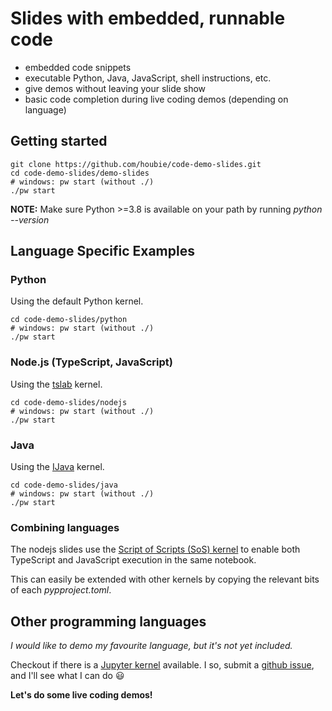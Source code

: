 # Slides with embedded, runnable code 
* embedded code snippets
* executable Python, Java, JavaScript, shell instructions, etc.
* give demos without leaving your slide show
* basic code completion during live coding demos (depending on language)

## Getting started

```shell
git clone https://github.com/houbie/code-demo-slides.git
cd code-demo-slides/demo-slides
# windows: pw start (without ./)
./pw start
```

<div class="alert alert-block alert-info">
    <b>NOTE:</b> Make sure Python >=3.8 is available on your path by running <em>python --version</em></div>

## Language Specific Examples
### Python
Using the default Python kernel.

```shell
cd code-demo-slides/python
# windows: pw start (without ./)
./pw start
```

### Node.js (TypeScript, JavaScript)
Using the [tslab](https://github.com/yunabe/tslab) kernel.

```shell
cd code-demo-slides/nodejs
# windows: pw start (without ./)
./pw start
```

### Java
Using the [IJava](https://github.com/SpencerPark/IJava) kernel.

```shell
cd code-demo-slides/java
# windows: pw start (without ./)
./pw start
```

### Combining languages
The nodejs slides use the [Script of Scripts (SoS) kernel](https://github.com/vatlab/SOS)
to enable both TypeScript and JavaScript execution in the same notebook.

This can easily be extended with other kernels by copying the relevant bits of each _pypproject.toml_.

## Other programming languages
_I would like to demo my favourite language, but it's not yet included._

Checkout if there is a [Jupyter kernel](https://github.com/jupyter/jupyter/wiki/Jupyter-kernels) available.
I so, submit a [github issue](https://github.com/houbie/code-demo-slides/issues), and I'll see what I can do 😃

**Let's do some live coding demos!**
